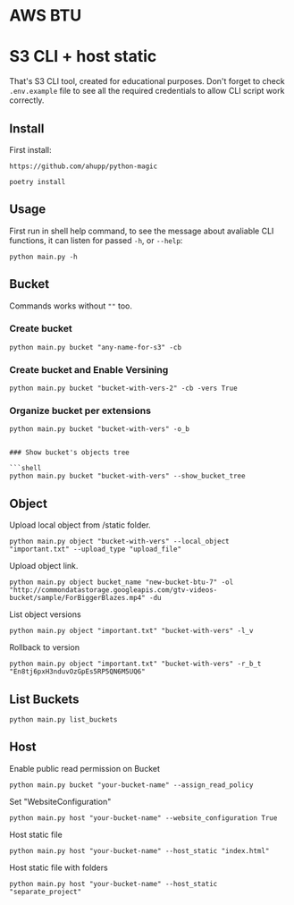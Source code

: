 # AWS BTU

# S3 CLI + host static

That's S3 CLI tool, created for educational purposes. Don't forget to check `.env.example` file to see all the required credentials to allow CLI script work correctly.

## Install

First install:

```
https://github.com/ahupp/python-magic
```

```
poetry install
```

## Usage

First run in shell help command, to see the message about avaliable CLI functions, it can listen for passed `-h`, or `--help`:

```shell
python main.py -h
```

## Bucket

Commands works without `""` too.

### Create bucket

```shell
python main.py bucket "any-name-for-s3" -cb
```

### Create bucket and Enable Versining

```shell
python main.py bucket "bucket-with-vers-2" -cb -vers True
```

### Organize bucket per extensions

```shell
python main.py bucket "bucket-with-vers" -o_b
```

````

### Show bucket's objects tree

```shell
python main.py bucket "bucket-with-vers" --show_bucket_tree
````

## Object

Upload local object from /static folder.

```shell
python main.py object "bucket-with-vers" --local_object "important.txt" --upload_type "upload_file"
```

Upload object link.

```shell
python main.py object bucket_name "new-bucket-btu-7" -ol "http://commondatastorage.googleapis.com/gtv-videos-bucket/sample/ForBiggerBlazes.mp4" -du
```

List object versions

```shell
python main.py object "important.txt" "bucket-with-vers" -l_v
```

Rollback to version

```shell
python main.py object "important.txt" "bucket-with-vers" -r_b_t "En8tj6pxH3nduvOzGpEs5RP5QN6M5UQ6"
```

## List Buckets

```shell
python main.py list_buckets
```

## Host

Enable public read permission on Bucket

```shell
python main.py bucket "your-bucket-name" --assign_read_policy
```

Set "WebsiteConfiguration"

```shell
python main.py host "your-bucket-name" --website_configuration True
```

Host static file

```shell
python main.py host "your-bucket-name" --host_static "index.html"
```

Host static file with folders

```shell
python main.py host "your-bucket-name" --host_static "separate_project"
```
